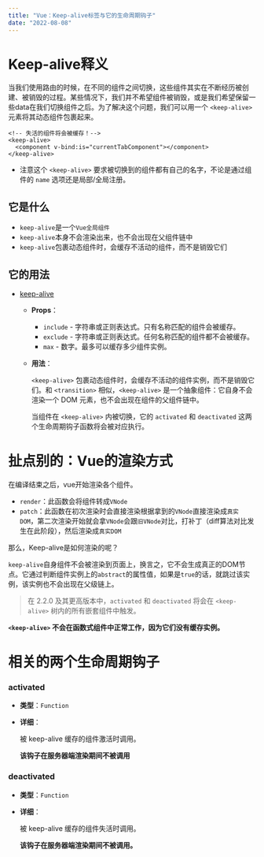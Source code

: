 ```yaml
---
title: "Vue：Keep-alive标签与它的生命周期钩子"
date: "2022-08-08"
---
```


# Keep-alive释义

当我们使用路由的时候，在不同的组件之间切换，这些组件其实在不断经历被创建、被销毁的过程。某些情况下，我们并不希望组件被销毁，或是我们希望保留一些data在我们切换组件之后。为了解决这个问题，我们可以用一个 `<keep-alive>` 元素将其动态组件包裹起来。

```
<!-- 失活的组件将会被缓存！-->
<keep-alive>
  <component v-bind:is="currentTabComponent"></component>
</keep-alive>
```

- 注意这个 `<keep-alive>` 要求被切换到的组件都有自己的名字，不论是通过组件的 `name` 选项还是局部/全局注册。

## 它是什么

- `keep-alive`是一个`Vue全局组件`
- `keep-alive`本身不会渲染出来，也不会出现在父组件链中
- `keep-alive`包裹动态组件时，会缓存不活动的组件，而不是销毁它们

## 它的用法

- [keep-alive](https://cn.vuejs.org/v2/api/#keep-alive)

  - **Props**：

    - `include` - 字符串或正则表达式。只有名称匹配的组件会被缓存。
    - `exclude` - 字符串或正则表达式。任何名称匹配的组件都不会被缓存。
    - `max` - 数字。最多可以缓存多少组件实例。

  - **用法**：

    `<keep-alive>` 包裹动态组件时，会缓存不活动的组件实例，而不是销毁它们。和 `<transition>` 相似，`<keep-alive>` 是一个抽象组件：它自身不会渲染一个 DOM 元素，也不会出现在组件的父组件链中。

    当组件在 `<keep-alive>` 内被切换，它的 `activated` 和 `deactivated` 这两个生命周期钩子函数将会被对应执行。

# 扯点别的：Vue的渲染方式

在编译结束之后，vue开始渲染各个组件。

- `render`：此函数会将组件转成`VNode`
- `patch`：此函数在初次渲染时会直接渲染根据拿到的`VNode`直接渲染成`真实DOM`，第二次渲染开始就会拿`VNode`会跟`旧VNode`对比，打补丁（diff算法对比发生在此阶段），然后渲染成`真实DOM`

那么，Keep-alive是如何渲染的呢？

`keep-alive`自身组件不会被渲染到页面上，换言之，它不会生成真正的DOM节点。它通过判断组件实例上的`abstract`的属性值，如果是`true`的话，就跳过该实例，该实例也不会出现在父级链上。

> 在 2.2.0 及其更高版本中，`activated` 和 `deactivated` 将会在 `<keep-alive>` 树内的所有嵌套组件中触发。

**`<keep-alive>` 不会在函数式组件中正常工作，因为它们没有缓存实例。**

# 相关的两个生命周期钩子

### activated

- **类型**：`Function`

- **详细**：

  被 keep-alive 缓存的组件激活时调用。

  **该钩子在服务器端渲染期间不被调用**

### deactivated

- **类型**：`Function`

- **详细**：

  被 keep-alive 缓存的组件失活时调用。

  **该钩子在服务器端渲染期间不被调用。**

